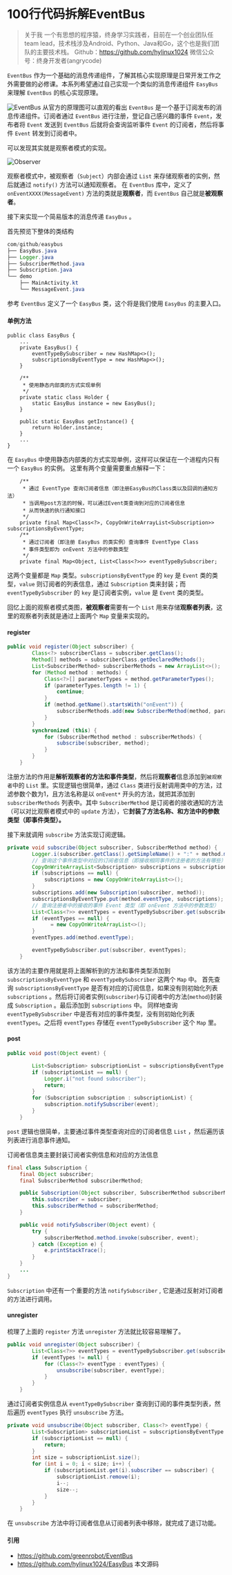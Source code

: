 # 100行代码拆解EventBus
>关于我
>一个有思想的程序猿，终身学习实践者，目前在一个创业团队任team lead，技术栈涉及Android、Python、Java和Go，这个也是我们团队的主要技术栈。
Github：https://github.com/hylinux1024
微信公众号：终身开发者(angrycode)

`EventBus` 作为一个基础的消息传递组件，了解其核心实现原理是日常开发工作之外需要做的必修课。本系列希望通过自己实现一个类似的消息传递组件 `EasyBus` 来理解 `EventBus` 的核心实现原理。

![EventBus](https://wx3.sinaimg.cn/mw690/5f90ffefgy1g8xkhxrblpj20zk0db74s.jpg)
从官方的原理图可以直观的看出 `EventBus` 是一个基于订阅发布的消息传递组件。订阅者通过 `EventBus` 进行注册，登记自己感兴趣的事件 `Event`，发布者将 `Event` 发送到 `EventBus` 后就将会查询监听事件 `Event` 的订阅者，然后将事件 `Event` 转发到订阅者中。

可以发现其实就是观察者模式的实现。

![Observer](https://wx3.sinaimg.cn/mw690/5f90ffefgy1g925zthwhpj210o0iw40t.jpg)

观察者模式中，被观察者（`Subject`）内部会通过 `List` 来存储观察者的实例，然后就通过 `notify()` 方法可以通知观察者。
在 `EventBus` 库中，定义了 `onEventXXXX(MessageEvent)` 方法的类就是**观察者**，而 `EventBus` 自己就是**被观察者**。

接下来实现一个简易版本的消息传递 `EasyBus` 。

首先预览下整体的类结构

```Java
com/github/easybus
├── EasyBus.java
├── Logger.java
├── SubscriberMethod.java
├── Subscription.java
└── demo
    ├── MainActivity.kt
    └── MessageEvent.java
```

参考 `EventBus` 定义了一个 `EasyBus` 类，这个将是我们使用 `EasyBus` 的主要入口。


#### 单例方法

```
public class EasyBus {
    ...
    private EasyBus() {
        eventTypeBySubscriber = new HashMap<>();
        subscriptionsByEventType = new HashMap<>();
    }

    /**
     * 使用静态内部类的方式实现单例
     */
    private static class Holder {
        static EasyBus instance = new EasyBus();
    }

    public static EasyBus getInstance() {
        return Holder.instance;
    }
    ...
}
```
在 `EasyBus` 中使用静态内部类的方式实现单例，这样可以保证在一个进程内只有一个 `EasyBus` 的实例。
这里有两个变量需要重点解释一下：
```
    /**
     * 通过 EventType 查询订阅者信息（即注册EasyBus的Class类以及回调的通知方法）
     * 当调用post方法的时候，可以通过Event类查询到对应的订阅者信息
     * 从而快速的执行通知接口
     */
    private final Map<Class<?>, CopyOnWriteArrayList<Subscription>> subscriptionsByEventType;
    /**
     * 通过订阅者（即注册 EasyBus 的类实例）查询事件 EventType Class
     * 事件类型即为 onEvent 方法中的参数类型
     */
    private final Map<Object, List<Class<?>>> eventTypeBySubscriber;
```

这两个变量都是 `Map` 类型。`subscriptionsByEventType` 的 `key` 是 `Event` 类的类型，`value` 则订阅者的列表信息，通过 `Subscription` 类来封装；而 `eventTypeBySubscriber` 的 `key` 是订阅者实例，`value` 是 `Event` 类的类型。

回忆上面的观察者模式类图，**被观察者**需要有一个 `List` 用来存储**观察者列表**，这里的观察者列表就是通过上面两个 `Map` 变量来实现的。

#### register

```Java
public void register(Object subscriber) {
        Class<?> subscriberClass = subscriber.getClass();
        Method[] methods = subscriberClass.getDeclaredMethods();
        List<SubscriberMethod> subscriberMethods = new ArrayList<>();
        for (Method method : methods) {
            Class<?>[] parameterTypes = method.getParameterTypes();
            if (parameterTypes.length != 1) {
                continue;
            }
            if (method.getName().startsWith("onEvent")) {
                subscriberMethods.add(new SubscriberMethod(method, parameterTypes[0]));
            }
        }
        synchronized (this) {
            for (SubscriberMethod method : subscriberMethods) {
                subscribe(subscriber, method);
            }
        }
    }
```

注册方法的作用是**解析观察者的方法和事件类型**，然后将**观察者**信息添加到`被观察者`中的 `List` 里。实现逻辑也很简单，通过 `Class` 类进行反射调用类中的方法，过滤参数个数为1，且方法名称是以 `onEvent*` 开头的方法，就把其添加到 `subscriberMethods` 列表中。其中 `SubscriberMethod` 是订阅者的接收通知的方法（可以对比观察者模式中的 `update` 方法），它**封装了方法名称、和方法中的参数类型（即事件类型）。**

接下来就调用 `subscribe` 方法实现订阅逻辑。

```Java
private void subscribe(Object subscriber, SubscriberMethod method) {
        Logger.i(subscriber.getClass().getSimpleName() + ":" + method.method.getName());
        // 查询这个事件类型中对应的订阅者信息（即接收相同事件的注册者的方法有哪些）
        CopyOnWriteArrayList<Subscription> subscriptions = subscriptionsByEventType.get(method.eventType);
        if (subscriptions == null) {
            subscriptions = new CopyOnWriteArrayList<>();
        }
        subscriptions.add(new Subscription(subscriber, method));
        subscriptionsByEventType.put(method.eventType, subscriptions);
        // 查询注册者中的接收的事件 Event 类型（即 onEvent 方法中的参数类型）
        List<Class<?>> eventTypes = eventTypeBySubscriber.get(subscriber);
        if (eventTypes == null) {
              = new CopyOnWriteArrayList<>();
        }
        eventTypes.add(method.eventType);

        eventTypeBySubscriber.put(subscriber, eventTypes);
    }
```

该方法的主要作用就是将上面解析到的方法和事件类型添加到 `subscriptionsByEventType` 和 `eventTypeBySubscriber` 这两个 `Map` 中。
首先查询 `subscriptionsByEventType` 是否有对应的订阅信息，如果没有则初始化列表 `subscriptions` 。然后将订阅者实例(`subscriber`)与订阅者中的方法(`method`)封装成 `Subscription` 。最后添加到 `subscriptions` 中。
同样地查询 `eventTypeBySubscriber` 中是否有对应的事件类型，没有则初始化列表 `eventTypes`。之后将 `eventTypes` 存储在 `eventTypeBySubscriber` 这个 `Map` 里。

#### post

```Java
public void post(Object event) {

        List<Subscription> subscriptionList = subscriptionsByEventType.get(event.getClass());
        if (subscriptionList == null) {
            Logger.i("not found subscriber");
            return;
        }
        for (Subscription subscription : subscriptionList) {
            subscription.notifySubscriber(event);
        }
    }
```

`post` 逻辑也很简单，主要通过事件类型查询对应的订阅者信息 `List` ，然后遍历该列表进行消息事件通知。

订阅者信息类主要封装订阅者实例信息和对应的方法信息
```Java
final class Subscription {
    final Object subscriber;
    final SubscriberMethod subscriberMethod;

    public Subscription(Object subscriber, SubscriberMethod subscriberMethod) {
        this.subscriber = subscriber;
        this.subscriberMethod = subscriberMethod;
    }

    public void notifySubscriber(Object event) {
        try {
            subscriberMethod.method.invoke(subscriber, event);
        } catch (Exception e) {
            e.printStackTrace();
        }
    }
    ...
}
```
`Subscription` 中还有一个重要的方法 `notifySubscriber` , 它是通过反射对订阅者的方法进行调用。

#### unregister

梳理了上面的 `register` 方法 `unregister` 方法就比较容易理解了。

```Java
public void unregister(Object subscriber) {
        List<Class<?>> eventTypes = eventTypeBySubscriber.get(subscriber);
        if (eventTypes != null) {
            for (Class<?> eventType : eventTypes) {
                unsubscribe(subscriber, eventType);
            }
        }
    }
```
通过订阅者实例信息从 `eventTypeBySubscriber` 查询到订阅的事件类型列表，然后遍历 `eventTypes` 执行 `unsubscribe` 方法。

```Java
private void unsubscribe(Object subscriber, Class<?> eventType) {
        List<Subscription> subscriptionList = subscriptionsByEventType.get(eventType);
        if (subscriptionList == null) {
            return;
        }
        int size = subscriptionList.size();
        for (int i = 0; i < size; i++) {
            if (subscriptionList.get(i).subscriber == subscriber) {
                subscriptionList.remove(i);
                i--;
                size--;
            }
        }
    }
```
在 `unsubscribe` 方法中将订阅者信息从订阅者列表中移除，就完成了退订功能。

#### 引用

- https://github.com/greenrobot/EventBus
- https://github.com/hylinux1024/EasyBus
本文源码

